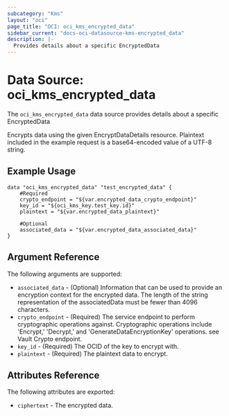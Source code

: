 ```yaml
---
subcategory: "Kms"
layout: "oci"
page_title: "OCI: oci_kms_encrypted_data"
sidebar_current: "docs-oci-datasource-kms-encrypted_data"
description: |-
  Provides details about a specific EncryptedData
---
```


# Data Source: oci_kms_encrypted_data
The `oci_kms_encrypted_data` data source provides details about a specific EncryptedData

Encrypts data using the given EncryptDataDetails resource. 
Plaintext included in the example request is a base64-encoded value 
of a UTF-8 string.


## Example Usage

```hcl
data "oci_kms_encrypted_data" "test_encrypted_data" {
	#Required
	crypto_endpoint = "${var.encrypted_data_crypto_endpoint}"
	key_id = "${oci_kms_key.test_key.id}"
	plaintext = "${var.encrypted_data_plaintext}"

	#Optional
	associated_data = "${var.encrypted_data_associated_data}"
}
```

## Argument Reference

The following arguments are supported:

* `associated_data` - (Optional) Information that can be used to provide an encryption context for the encrypted data. The length of the string representation of the associatedData must be fewer than 4096 characters. 
* `crypto_endpoint` - (Required) The service endpoint to perform cryptographic operations against. Cryptographic operations include 'Encrypt,' 'Decrypt,' and 'GenerateDataEncryptionKey' operations. see Vault Crypto endpoint.
* `key_id` - (Required) The OCID of the key to encrypt with.
* `plaintext` - (Required) The plaintext data to encrypt.


## Attributes Reference

The following attributes are exported:

* `ciphertext` - The encrypted data.

